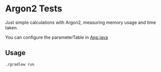 # Argon2 Tests

Just simple calculations with Argon2, measuring memory usage and time taken.

You can configure the parameterTable in [App.java](app/src/main/java/argon2/tests/App.java)

## Usage

```sh
./gradlew run
```
